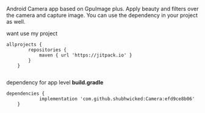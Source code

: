 Android Camera app based on GpuImage plus. Apply beauty and filters over the camera and capture image. You can use the dependency in your project as well.


want use my project

```
allprojects {
		repositories {
			maven { url 'https://jitpack.io' }
		}
	}	


```
dependency for app level **build.gradle**
```
dependencies {
	        implementation 'com.github.shubhwicked:Camera:efd9ce8b06'
	}
```	
